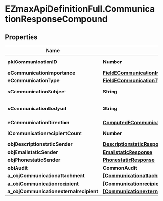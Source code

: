 # EZmaxApiDefinitionFull.CommunicationResponseCompound

## Properties

Name | Type | Description | Notes
------------ | ------------- | ------------- | -------------
**pkiCommunicationID** | **Number** | The unique ID of the Communication. | 
**eCommunicationImportance** | [**FieldECommunicationImportance**](FieldECommunicationImportance.md) |  | 
**eCommunicationType** | [**FieldECommunicationType**](FieldECommunicationType.md) |  | 
**sCommunicationSubject** | **String** | The subject of the Communication | 
**sCommunicationBodyurl** | **String** | The url of the body used as body in the Communication | [optional] 
**eCommunicationDirection** | [**ComputedECommunicationDirection**](ComputedECommunicationDirection.md) |  | 
**iCommunicationrecipientCount** | **Number** | The count of Communicationrecipient | 
**objDescriptionstaticSender** | [**DescriptionstaticResponse**](DescriptionstaticResponse.md) |  | [optional] 
**objEmailstaticSender** | [**EmailstaticResponse**](EmailstaticResponse.md) |  | [optional] 
**objPhonestaticSender** | [**PhonestaticResponse**](PhonestaticResponse.md) |  | [optional] 
**objAudit** | [**CommonAudit**](CommonAudit.md) |  | 
**a_objCommunicationattachment** | [**[CommunicationattachmentResponseCompound]**](CommunicationattachmentResponseCompound.md) |  | 
**a_objCommunicationrecipient** | [**[CommunicationrecipientResponseCompound]**](CommunicationrecipientResponseCompound.md) |  | 
**a_objCommunicationexternalrecipient** | [**[CommunicationexternalrecipientResponseCompound]**](CommunicationexternalrecipientResponseCompound.md) |  | 


